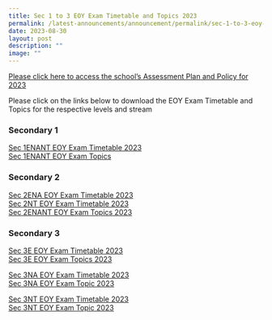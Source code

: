 ```yaml
---
title: Sec 1 to 3 EOY Exam Timetable and Topics 2023
permalink: /latest-announcements/announcement/permalink/sec-1-to-3-eoy-exam-timetable-and-topics-2023/
date: 2023-08-30
layout: post
description: ""
image: ""
---
```

[Please click here to access the school’s Assessment Plan and Policy for 2023](https://www.bartleysec.moe.edu.sg/our-holistic-curriculum/instructional-programmes/assessment-matters/)


Please click on the links below to download the EOY Exam Timetable and Topics for the respective levels and stream

### Secondary 1

[Sec 1ENANT EOY Exam Timetable 2023](/files/sec%201_eoy%20exam_2023_timetable%20updated%2028%20aug_for%20comms.pdf)
<br>[Sec 1ENANT EOY Exam Topics](/files/1enant%20eoy%20end-of-year%20exam%20topics%202023.pdf) <br>

### Secondary 2

[Sec 2ENA EOY Exam Timetable 2023](/files/sec%202e2na%20eoy%20exam_2023_timetable%20updated%2028%20aug_for%20comms.pdf) <br>
 [Sec 2NT EOY Exam Timetable 2023](/files/sec%202nt%20eoy%20exam_2023_timetable%20updated%2028%20aug_for%20comms.pdf)
 <br>
[Sec 2ENANT EOY Exam Topics 2023](/files/2enant%20eoy%20end-of-year%20exam%20topics%202023.pdf) <br>

### Secondary 3

[Sec  3E EOY Exam Timetable 2023](/files/sec%203e%20eoy%20exam_2023_timetable%20updated%2028%20aug_for%20comms.pdf)<br>
[Sec 3E EOY Exam Topics 2023](/files/3e%20eoy%20end-of-year%20exam%20topics%202023.pdf) <br>

[Sec 3NA EOY Exam Timetable 2023](/files/sec%203na%20eoy%20exam_2023_timetable%20updated%209%20sept_for%20comms.pdf)<br>
[Sec 3NA EOY Exam Topic 2023](/files/3na%20eoy%20end-of-year%20exam%20topics%202023.pdf) <br>

[Sec 3NT EOY Exam Timetable 2023](/files/sec%203nt%20eoy%20exam_2023_timetable%209%20sept_updated_for%20comms.pdf)<br>
[Sec 3NT EOY Exam Topic 2023](/files/3nt%20eoy%20end-of-year%20exam%20topics%202023.pdf)